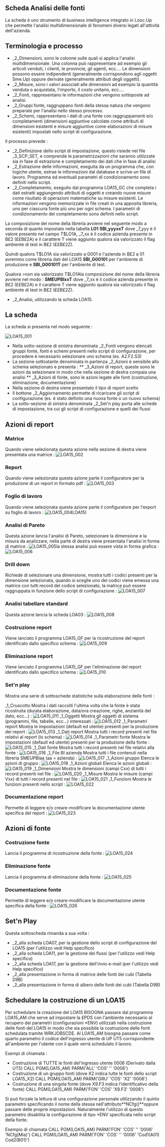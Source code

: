 ## Scheda Analisi delle fonti
La scheda è uno strumento di business intelligence integrato in Looc.Up che permette l'analisi multidimensionale di fenomeni diversi legati all'attività dell'azienda.

##  Terminologia e processo
* _2_Dimensioni, sono le colonne sulle quali si applica l'analisi multidimensionale. Una colonna può rappresentare ad esempio gli articoli venduti, i clienti, le provincie, gli agenti, ecc.... Le dimensioni  possono essere indipendenti (generalmente corrispondono agli oggetti Sme.Up) oppure derivate (generalmente attributi degli oggetti).
* _2_Misure, sono i valori associati alle dimensioni ad esempio la quantità venduta o acquistata, l'importo, il costo unitario, ecc....
* _2_Fonti, rappresentano le informazioni che vengono sottoposte ad analisi.
* _2_Gruppi fonte, raggruppano fonti della stessa natura che vengono preparate per l'analisi nello stesso processo.
* _2_Schemi, rappresentano i dati di una fonte con raggruppamenti e/o completamenti (dimensioni aggiuntive calcolate come attributi di dimensioni esistenti e misure aggiuntive come elaborazioni di misure esistenti) impostati nello script di configurazione.

Il processo prevede : 
* _2_Definizione dello script di impostazione, questo risiede nel file _3_SCP_SET, e comprende le parametrizzazioni che saranno utilizzate sia in fase di estrazione e completamento dei dati che in fase di analisi
* _2_Estrazione delle informazioni, eseguita da un programma che, con logiche utente, estrae le informazioni dal database e scrive un file di lavoro. Programma ed eventuali parametri di condizionamento sono definiti nello script.
* _2_Completamento, eseguito dal programma LOA15_GC che completa i dati estratti aggiungendo attributi di oggetti e creando nuove misure come risultato di operazioni matematiche su misure esistenti. Le informazioni vengono memorizzate in file creati in una apposita libreria, uno per ciascuna fonte più uno per ogni schema. I parametri di condizionamento del completamento sono definiti nello script.

La composizione del nome della libreria avviene nel seguente modo a seconda di quanto impostato nella tabella **LO1**
**SBI_yyyxxT**
dove _7_yyy è il valore presente nel campo T$LO1A, _7_xx è il codice azienda presente in B£2 (££B£2A) e il carattere T viene aggiunto qualora sia valorizzato il flag ambiente di test in B£2 (££B£2Z).

Quindi qualora T$LO1A sia valorizzato a G001 e l'azienda in B£2 a 01 avremmo come libreria dati del LOA15 **SBI_G00101** per l'ambiente di produzione e **SBI_G00101T** per l'ambiente di test.

Qualora >non sia valorizzato T$LO1Ala composizione del nome della libreria avviene nel modo : 
**SMEUPBIxxT**
dove  _7_xx è il codice azienda presente in B£2 (££B£2A) e il carattere T viene aggiunto qualora sia valorizzato il flag ambiente di test in B£2 (££B£2Z).

* _2_Analisi, utilizzando la scheda LOA15.

## La scheda
La scheda si presenta nel modo seguente : 

![LOA15_001](http://localhost:3000/immagini/MBDOC_OGG-V2LOCOSA15/LOA15_001.png)
 * Nella sotto-sezione di sinistra denominata _2_Fonti vengono elencati gruppi fonte, fonti e schemi presenti nello script di configurazione, per procedere è necessario selezionare uno schema (es. A2.F2.S3)
 * La sezione sottostante denominata in partenza _2_Azioni è sensibile allo schema selezionato e presenta : 
 ** _3_Azioni di report, queste sono le azioni da selezionare in modo che nella sezione di destra compaia una analisi
 ** _3_Azioni di fonte, sono le azioni legate alle fonti (costruzione, eliminazione, documentazione)
 * Nella sezione di destra viene presentato il tipo di report scelto
 * Il bottone _2_Aggiornamento permette di ricaricare gli script di configurazione (es. è stato definito una nuova fonte o un nuovo schema)
 * La sotto-sezione di sinistra denominata _2_Set'n play porta alle schede di impostazione, tra cui gli script di configurazione e quelli dei flussi

## Azioni di report
### Matrice
Quando viene selezionata questa azione nella sezione di destra viene presentata una matrice : 
![LOA15_002](http://localhost:3000/immagini/MBDOC_OGG-V2LOCOSA15/LOA15_002.png)
### Report
Quando viene selezionata questa azione parte il configuratore per la produzione di un report in formato pdf : 
![LOA15_003](http://localhost:3000/immagini/MBDOC_OGG-V2LOCOSA15/LOA15_003.png)
### Foglio di lavoro
Quando viene selezionata questa azione parte il configuratore per l'export su foglio di lavoro : 
![LOA15_004](http://localhost:3000/immagini/MBDOC_OGG-V2LOCOSA15/LOA15_004.png)LOA15)

### Analisi di Pareto
Questa azione lancia l'analisi di Pareto, selezionare la dimensione e la misura da analizzare, nella parte di destra viene presentata l'analisi in forma di matrice : 
![LOA15_005](http://localhost:3000/immagini/MBDOC_OGG-V2LOCOSA15/LOA15_005.png)la stessa analisi può essere vista in forma grafica : 
![LOA15_006](http://localhost:3000/immagini/MBDOC_OGG-V2LOCOSA15/LOA15_006.png)
### Drill down
Richiede di selezionare una dimensione, mostra tutti i codici presenti per la dimensione selezionata, quando si sceglie uno dei codici viene emessa una matrice con tutti record del codice selezionato, la matrice può essere raggruppata in funzione dello script di configurazione : 
![LOA15_007](http://localhost:3000/immagini/MBDOC_OGG-V2LOCOSA15/LOA15_007.png)
### Analisi tabellare standard
Questa azione lancia la scheda LOA03 : 
![LOA15_008](http://localhost:3000/immagini/MBDOC_OGG-V2LOCOSA15/LOA15_008.png)
### Costruzione report
Viene lanciato il programma LOA15_GF per la ricostruzione del report identificato dallo specifico schema : 
![LOA15_009](http://localhost:3000/immagini/MBDOC_OGG-V2LOCOSA15/LOA15_009.png)
### Eliminazione report
Viene lanciato il programma LOA15_GF per l'eliminazione del report identificato dallo specifico schema : 
![LOA15_010](http://localhost:3000/immagini/MBDOC_OGG-V2LOCOSA15/LOA15_010.png)
### Set'n play
Mostra una serie di sottoschede statistiche sulla elaborazione delle fonti : 

_1_Cruscotto
Mostra i dati raccolti l'ultima volta che la fonte è stata ricostruita (durata elaborazione, data/ora creazione, righe, anzianità del dato, ecc...) : 
![LOA15_011](http://localhost:3000/immagini/MBDOC_OGG-V2LOCOSA15/LOA15_011.png)
_1_Oggetti
Mostra gli oggetti di sistema (programmi, file, tabelle, ecc...) interessati : 
![LOA15_012](http://localhost:3000/immagini/MBDOC_OGG-V2LOCOSA15/LOA15_012.png)
_1_Parametri report
Mostra le impostazioni (default ed utente) presenti per la produzione dei report : 
![LOA15_013](http://localhost:3000/immagini/MBDOC_OGG-V2LOCOSA15/LOA15_013.png)
_1_Dati report
Mostra tutti i record presenti nel file relativi al report (lo schema) : 
![LOA15_014](http://localhost:3000/immagini/MBDOC_OGG-V2LOCOSA15/LOA15_014.png)
_1_Parametri fonte
Mostra le impostazioni (default ed utente) presenti per la produzione della fonte : 
![LOA15_015](http://localhost:3000/immagini/MBDOC_OGG-V2LOCOSA15/LOA15_015.png)
_1_Dati fonte
Mostra tutti i record presenti nel file relativi alla fonte : 
![LOA15_016](http://localhost:3000/immagini/MBDOC_OGG-V2LOCOSA15/LOA15_016.png)
_1_File BI azienda
Mostra tutti i file contenuti nella libreria SMEUPBIaa (aa = azienda) : 
![LOA15_017](http://localhost:3000/immagini/MBDOC_OGG-V2LOCOSA15/LOA15_017.png)
_1_Azioni gruppo
Elenca le azioni di gruppo : 
![LOA15_018](http://localhost:3000/immagini/MBDOC_OGG-V2LOCOSA15/LOA15_018.png)
_1_Azioni globali
Elenca le azioni globali : 
![LOA15_019](http://localhost:3000/immagini/MBDOC_OGG-V2LOCOSA15/LOA15_019.png)
_1_Dimensioni
Mostra le dimensioni (campi Cxx) di tutti i record presenti nel file : 
![LOA15_020](http://localhost:3000/immagini/MBDOC_OGG-V2LOCOSA15/LOA15_020.png)
_1_Misure
Mostra le misure (campi Vxx) di tutti i record presenti nel file : 
![LOA15_021](http://localhost:3000/immagini/MBDOC_OGG-V2LOCOSA15/LOA15_021.png)
_1_Funzioni
Mostra le funzioni presenti nello script : 
![LOA15_022](http://localhost:3000/immagini/MBDOC_OGG-V2LOCOSA15/LOA15_022.png)
### Documentazione report
Permette di leggere e/o creare-modificare la documentazione utente specifica del report : 
![LOA15_023](http://localhost:3000/immagini/MBDOC_OGG-V2LOCOSA15/LOA15_023.png)
## Azioni di fonte
### Costruzione fonte
Lancia il programma di ricostruzione della fonte : 
![LOA15_024](http://localhost:3000/immagini/MBDOC_OGG-V2LOCOSA15/LOA15_024.png)
### Eliminazione fonte
Lancia il programma di eliminazione della fonte : 
![LOA15_025](http://localhost:3000/immagini/MBDOC_OGG-V2LOCOSA15/LOA15_025.png)
### Documentazione fonte
Permette di leggere e/o creare-modificare la documentazione utente specifica della fonte : 
![LOA15_026](http://localhost:3000/immagini/MBDOC_OGG-V2LOCOSA15/LOA15_026.png)
## Set'n Play
Questa sottoscheda rimanda a sua volta : 
 * _2_alla scheda LOA07, per la gestione dello script di configurazione del LOA15 (per l'utilizzo vedi Help specifico)
 * _2_alla scheda LOA11, per la gestione dei flussi (per l'utilizzo vedi Help specifico)
 * _2_alla scheda LOA17, per la gestione dell'invio e-mail (per l'utilizzo vedi Help specifico)
 * _2_alla presentazione in forma di matrice delle fonti dei cubi (Tabella D9B)
 * _2_alla presentazione in forma di albero delle fonti dei cubi (Tabella D9B)

## Schedulare la costruzione di un LOA15

Per schedulare la creazione del LOA15 BISOGNA passare dal programma LOA15_AM che serve ad impostare la £PDS con l'ambiente necessario al recupero dei  parametri (configurazioni *ENV) utilizzati nella costruzione delle fonti del LOA15 in modo che sia possibile la costruzione delle fonti schedulata tramite WRKJOBSCDE.
Al LOA15_AM bisogna passare come quarto parametro il codice dell'ingresso utente di UP UT5 corrispondente all'ambiente per l'utente con il quale verrà schedulato il lavoro.


 Esempi di chiamata : 
 - Costruzione di TUTTE le fonti del'ingresso utente 0006 (Derivato dalla UT5)
   CALL PGM(LOA15_AM) PARM('ALL' 'COS' '' '0006')
 - Costruzione di un gruppo fonti (dove X2 indica tutte le fonti dello script LOA15_X2)
   CALL PGM(LOA15_AM) PARM('GRU' 'COS' 'X2' '0006')
 - Costruzione di una singola fonte (dove X9.F3 indica l'identificativo della fonte)
   CALL PGM(LOA15_AM) PARM('FON' 'COS' 'X9.F3' '0006')

Si può forzale la lettura di una configurazione personale utilizzando il quinto parametro specificando il nome della stessa nell'attributo**NCfg()**oppure passare delle proprie impostazioni.
Naturalmente l'utilizzo di questo parametro disabilita la configurazione di tipo *ENV specificata nello script della fonte.

Esempio di chiamata
   CALL PGM(LOA15_AM) PARM('FON' 'COS' '' '0006' 'NCfg(Mia)')
   CALL PGM(LOA15_AM) PARM('FON' 'COS' '' '0006' 'Cod1(A01) Cod2(B01)')
